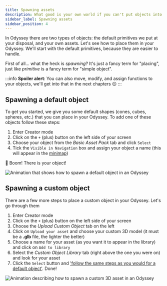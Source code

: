 ```yaml
---
title: Spawning assets
description: What good is your own world if you can't put objects into it? In this article we explain how to add default and personal assets to your Odyssey
sidebar_label: Spawning assets
sidebar_position: 4
---
```


In Odyssey there are two types of objects: the default primitives we put at your disposal, and your own assets. Let's see how to place them in your Odyssey. We'll start with the default primitives, because they are easier to handle.

First of all... what the heck is *spawning*? It's just a fancy term for "placing", just like *primitive* is a fancy term for "simple object".

:::info
**Spoiler alert**: You can also move, modify, and assign functions to your objects, we'll get into that in the next chapters 😉
:::

## Spawning a default object

To get you started, we give you some default shapes (cones, cubes, spheres, etc.) that you can place in your Odyssey. To add one of these objects follow these steps:

1. Enter Creator mode
2. Click on the `+` (plus) button on the left side of your screen
3. Choose your object from the *Basic Asset Pack* tab and click `Select`
4. Tick the `Visible in Navigation` box and assign your object a name (this will appear in the [minimap](/explore-the-features/other-features/minimap/))

🧨 Boom! There is your object!

![Animation that shows how to spawn a default object in an Odyssey](img/asset-spawning-default.gif)

## Spawning a custom object

There are a few more steps to place a custom object in your Odyssey. Let's go through them

1. Enter Creator mode
2. Click on the `+` (plus) button on the left side of your screen
3. Choose the *Upload Custom Object* tab on the left
4. Click on `Upload your asset` and choose your custom 3D model (it must be a **.glb** file, the lighter the better)
5. Choose a name for your asset (as you want it to appear in the library) and click on `Add to library`
6. Select the *Custom Object Library* tab (right above the one you were on) and look for your asset
7. Click the `Select` button and ['follow the same steps as you would for a default object'](#spawning-a-default-object). Done!

![Animation describing how to spawn a custom 3D asset in an Odyssey](img/asset-spawning-custom.gif)

